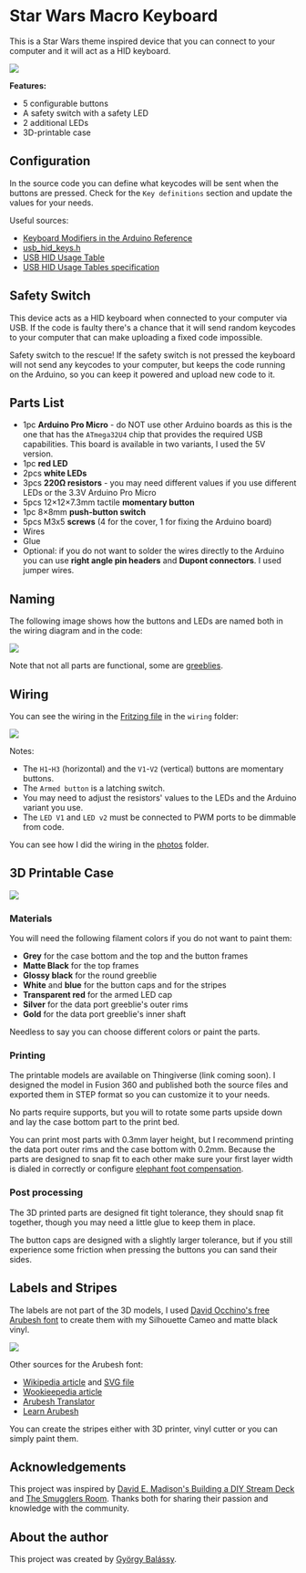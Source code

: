 # Star Wars Macro Keyboard

This is a Star Wars theme inspired device that you can connect to your computer and it will act as a HID keyboard.

![](./photos/external.jpg)

**Features:**
- 5 configurable buttons
- A safety switch with a safety LED
- 2 additional LEDs 
- 3D-printable case

## Configuration

In the source code you can define what keycodes will be sent when the buttons are pressed. Check for the `Key definitions` section and update the values for your needs.

Useful sources:
- [Keyboard Modifiers in the Arduino Reference](https://www.arduino.cc/reference/en/language/functions/usb/keyboard/keyboardmodifiers/)
- [usb_hid_keys.h](https://gist.github.com/MightyPork/6da26e382a7ad91b5496ee55fdc73db2)
- [USB HID Usage Table](https://www.freebsddiary.org/APC/usb_hid_usages.php)
- [USB HID Usage Tables specification](https://www.usb.org/sites/default/files/documents/hut1_12v2.pdf)

## Safety Switch

This device acts as a HID keyboard when connected to your computer via USB. If the code is faulty there's a chance that it will send random keycodes to your computer that can make uploading a fixed code impossible.

Safety switch to the rescue! If the safety switch is not pressed the keyboard will not send any keycodes to your computer, but keeps the code running on the Arduino, so you can keep it powered and upload new code to it.

## Parts List

- 1pc **Arduino Pro Micro** - do NOT use other Arduino boards as this is the one that has the `ATmega32U4` chip that provides the required USB capabilities. This board is available in two variants, I used the 5V version.
- 1pc **red LED**
- 2pcs **white LEDs**
- 3pcs **220Ω resistors** - you may need different values if you use different LEDs or the 3.3V Arduino Pro Micro
- 5pcs 12×12×7.3mm tactile **momentary button**
- 1pc 8×8mm **push-button switch**
- 5pcs M3x5 **screws** (4 for the cover, 1 for fixing the Arduino board)
- Wires
- Glue
- Optional: if you do not want to solder the wires directly to the Arduino you can use **right angle pin headers** and **Dupont connectors**. I used jumper wires.

## Naming

The following image shows how the buttons and LEDs are named both in the wiring diagram and in the code:

![](./photos/external-with-labels.jpg)

Note that not all parts are functional, some are [greeblies](https://en.wikipedia.org/wiki/Greeble).

## Wiring

You can see the wiring in the [Fritzing file](./wiring/star-wars-macro-keyboard.fzz) in the `wiring` folder:

![](./wiring/breadboard-wiring.png)

Notes:
- The `H1`-`H3` (horizontal) and the `V1`-`V2` (vertical) buttons are momentary buttons.
- The `Armed button` is a latching switch.
- You may need to adjust the resistors' values to the LEDs and the Arduino variant you use.
- The `LED V1` and `LED v2` must be connected to PWM ports to be dimmable from code.

You can see how I did the wiring in the [photos](./photos) folder.

## 3D Printable Case

![](./models/render.png)

### Materials

You will need the following filament colors if you do not want to paint them:
- **Grey** for the case bottom and the top and the button frames
- **Matte Black** for the top frames
- **Glossy black** for the round greeblie
- **White** and **blue** for the button caps and for the stripes
- **Transparent red** for the armed LED cap
- **Silver** for the data port greeblie's outer rims
- **Gold** for the data port greeblie's inner shaft

Needless to say you can choose different colors or paint the parts.

### Printing

The printable models are available on Thingiverse (link coming soon). I designed the model in Fusion 360 and published both the source files and exported them in STEP format so you can customize it to your needs.

No parts require supports, but you will to rotate some parts upside down and lay the case bottom part to the print bed.

You can print most parts with 0.3mm layer height, but I recommend printing the data port outer rims and the case bottom with 0.2mm. Because the parts are designed to snap fit to each other make sure your first layer width is dialed in correctly or configure [elephant foot compensation](https://help.prusa3d.com/en/article/elephant-foot-compensation_114487).

### Post processing

The 3D printed parts are designed fit tight tolerance, they should snap fit together, though you may need a little glue to keep them in place.

The button caps are designed with a slightly larger tolerance, but if you still experience some friction when pressing the buttons you can sand their sides.

## Labels and Stripes

The labels are not part of the 3D models, I used [David Occhino's free Arubesh font](http://davidocchino.com/portfolio/typography/aurebesh.html) to create them with my Silhouette Cameo and matte black vinyl. 

![](./labels/make.png)

Other sources for the Arubesh font:
- [Wikipedia article](https://en.wikipedia.org/wiki/Languages_in_Star_Wars) and [SVG file](https://en.wikipedia.org/wiki/Languages_in_Star_Wars#/media/File:Star-Wars-aurek-besh-alphabet-chart.svg)
- [Wookieepedia article](https://starwars.fandom.com/wiki/Aurebesh)
- [Arubesh Translator](https://lingojam.com/AurebeshTranslator)
- [Learn Arubesh](https://aurebesh.org/)

You can create the stripes either with 3D printer, vinyl cutter or you can simply paint them.

## Acknowledgements

This project was inspired by [David E. Madison's Building a DIY Stream Deck](https://www.partsnotincluded.com/diy-stream-deck-mini-macro-keyboard/) and [The Smugglers Room](https://www.thesmugglersroom.com/). Thanks both for sharing their passion and knowledge with the community.

## About the author

This project was created by [György Balássy](https://linkedin.com/in/balassy).
